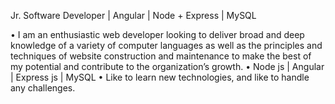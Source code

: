 Jr. Software Developer | Angular | Node + Express | MySQL


• I am an enthusiastic web developer looking to deliver broad and deep knowledge of a variety of computer languages as well as the principles and techniques of website construction and maintenance to make the best of my potential and contribute to the organization’s growth. 
• Node js | Angular | Express js | MySQL 
• Like to learn new technologies, and like to handle any challenges.
